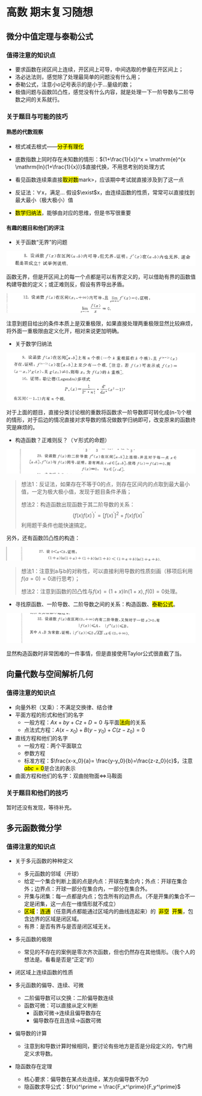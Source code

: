 # 高数 期末复习随想

## 微分中值定理与泰勒公式

### 值得注意的知识点

- 要求函数在闭区间上连续，开区间上可导，中间选取的参量在开区间上；
- 洛必达法则，感觉除了处理最简单的问题没有什么用；
- 泰勒公式，注意小o记号表示的是小于...量级的数；
- 极值问题与函数凹凸性，感觉没有什么内容，就是处理一下一阶导数与二阶导数之间的关系就行。

### 关于题目与可能的技巧

#### 熟悉的代数观察

- 根式减去根式——<mark>分子有理化</mark>

- 底数指数上同时存在未知数的情形：$(1+\frac{1}{x})^x = \mathrm{e}^{x \mathrm{ln}(1+\frac{1}{x})}$直接代换，不用思考别的处理方式
- 看见函数连续乘直接<mark>取对数</mark>mark>，应该期中考试就直接涉及到了这一点

- 反证法：$\forall$x，满足... 假设$\exist$x，由连续函数的性质，常常可以直接找到最大最小（极大极小）值
- <mark>数学归纳法</mark>，能够由对应的思维，但是书写很重要

#### 有趣的题目和他们的评注

- 关于函数“无界”的问题

![image-20241229191631376](https://raw.githubusercontent.com/stur007/img/main/img/202412291916574.png)

函数无界，但是开区间上的每一个点都是可以有界定义的，可以借助有界的函数值构建导数的定义；或正难则反，假设有界导出矛盾。

![image-20241229191916594](https://raw.githubusercontent.com/stur007/img/main/img/202412291919720.png)

注意到题目给出的条件本质上是双重极限，如果直接处理两重极限显然比较麻烦，将外面一重极限由定义化开，相对来说更加明确。

- 关于数学归纳法

![image-20241229192349701](https://raw.githubusercontent.com/stur007/img/main/img/202412291923851.png)

对于上面的题目，直接分类讨论根的重数将函数求一阶导数即可转化成(n-1)个根的情形，对于后边的情况直接对求导数的情况做数学归纳即可，改变原来的函数终究是麻烦的。

- 构造函数？正难则反？（$\forall$形式的命题）

![image-20241229193940633](https://raw.githubusercontent.com/stur007/img/main/img/202412291939784.png)

> 想法1：反证法，如果存在不等于0的点，则存在区间内的点取到最大最小值，一定为极大极小值，发现于题目条件矛盾；
>
> 想法2：构造函数出现函数于其二阶导数的关系：
> $$
> (f(x)f(x)^\prime)^\prime = [f(x)^\prime]^2 +f(x)f(x)^{\prime\prime}
> $$
> 利用题干条件也能快速搞定。

另外，还有函数凹凸性的构造：

![image-20241229194933780](https://raw.githubusercontent.com/stur007/img/main/img/202412291949919.png)

> 想法1：注意到a与b的对称性，可以直接利用导数的性质刻画（移项后利用$f(a=0)=0$进行思考）；
>
> 想法2：注意到函数的凹凸性与$f(x)=(1+x)\mathrm{ln}(1+x), f(0)=0$处理。

- 寻找原函数、一阶导数、二阶导数之间的关系：构造函数、<mark>泰勒公式</mark>。

![image-20241229194703916](https://raw.githubusercontent.com/stur007/img/main/img/202412291947068.png)

显然构造函数时非常困难的一件事情，但是直接使用Taylor公式很直截了当。

## 向量代数与空间解析几何

### 值得注意的知识点

- 向量外积（叉乘）：不满足交换律、结合律
- 平面方程的形式和他们的名字
  - 一般方程：$Ax+by+Cz+D=0$ 与平面<mark>法向</mark>的关系
  - 点法式方程：$A(x-x_0)+B(y-y_0)+C(z-z_0)=0$
- 直线方程和他们的名字
  - 一般方程：两个平面联立
  - 参数方程
  - 标准方程：$\frac{x-x_0}{a}= \frac{y-y_0}{b}=\frac{z-z_0}{c}$，注意<mark>$abc=0$</mark>是合法的表示
- 曲面方程和他们的名字：双曲抛物面$\Leftrightarrow$马鞍面

### 关于题目和他们的技巧

暂时还没有发现，等待补充。

## 多元函数微分学

### 值得注意的知识点

- 关于多元函数的种种定义
  - 多元函数的邻域（开球）
  - 给定一个集合判断上面的点是内点：开球在集合内；外点：开球在集合外；边界点：开球一部分在集合内，一部分在集合外。
  - 开集与闭集：每一点都是内点；包含所有的边界点。（不是开集的集合不一定是闭集，这一点在一维情形就不成立）
  - <mark>区域</mark>：<mark>连通</mark>（任意两点都能通过区域内的曲线连起来）的$~~$<mark>非空</mark>$~~$<mark>开集</mark>，包含边界的区域是闭区域。
  - 有界：是否有界与是否是闭区域无关。
- 多元函数的极限

  - 常见的不存在的案例是零次齐次函数，但也仍然存在其他情形。（我个人的想法是。看看是否是“正定”的）
- 闭区域上连续函数的性质
- 多元函数的偏导、连续、可微
  - 二阶偏导数可以交换：二阶偏导数连续
  - 函数可微：可以直接从定义判断
    - 函数可微$\rightarrow$连续且偏导数存在
    - 偏导数存在且连续$\rightarrow$函数可微
- 偏导数的计算
  - 注意到和导数计算时候相同，要讨论有些地方是否是分段定义的，专门用定义求导数。 
- 隐函数存在定理
  - 核心要求：偏导数在某点处连续，某方向偏导数不为0
  - 隐函数求导公式：$f(x)^\prime = \frac{F_x^\prime}{F_y^\prime}$